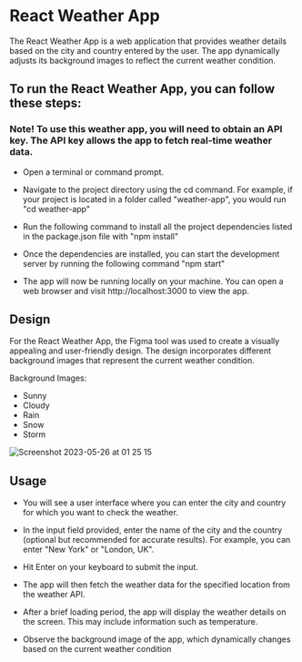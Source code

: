 # React Weather App 

The React Weather App is a web application that provides weather details based on the city and country entered by the user. The app dynamically adjusts its background images to reflect the current weather condition.

## To run the React Weather App, you can follow these steps:

### Note!  To use this weather app, you will need to obtain an API key. The API key allows the app to fetch real-time weather data.

- Open a terminal or command prompt.

- Navigate to the project directory using the cd command. For example, if your project is located in a folder called "weather-app", you would run "cd weather-app"

- Run the following command to install all the project dependencies listed in the package.json file with "npm install"

- Once the dependencies are installed, you can start the development server by running the following command "npm start"

- The app will now be running locally on your machine. You can open a web browser and visit http://localhost:3000 to view the app.

## Design 

For the React Weather App, the Figma tool was used to create a visually appealing and user-friendly design. The design incorporates different background images that represent the current weather condition.

Background Images:

- Sunny
- Cloudy
- Rain
- Snow
- Storm

![Screenshot 2023-05-26 at 01 25 15](https://github.com/doheelee0328/weather-app/assets/112406576/c0116877-c36b-4eb9-b4f7-bf569bc3f00a)

## Usage

- You will see a user interface where you can enter the city and country for which you want to check the weather.

- In the input field provided, enter the name of the city and the country (optional but recommended for accurate results). For example, you can enter "New York" or "London, UK".

- Hit Enter on your keyboard to submit the input.

- The app will then fetch the weather data for the specified location from the weather API.

- After a brief loading period, the app will display the weather details on the screen. This may include information such as temperature. 

- Observe the background image of the app, which dynamically changes based on the current weather condition
